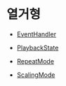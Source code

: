# 열거형

- [EventHandler](./details.md#eventhandler)

- [PlaybackState](./details.md#playbackstate)

- [RepeatMode](./details.md#repeatmode)

- [ScalingMode](./details.md#scalingmode)
